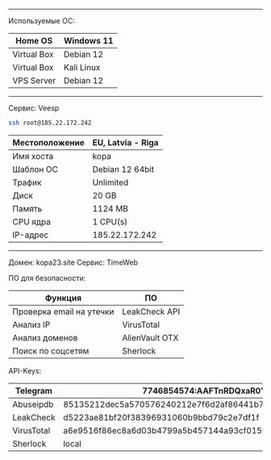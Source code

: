 ***
Используемые ОС:

| Home OS      | Windows 11 |
| ------------ | ---------- |
| Virtual  Box | Debian 12  |
| Virtual  Box | Kali Linux |
| VPS Server   | Debian 12  |
***
Сервис: Veesp

```sh
ssh root@185.22.172.242
```

| Местоположение | EU, Latvia - Riga |
| -------------- | ----------------- |
| Имя хоста      | kopa              |
| Шаблон ОС      | Debian 12 64bit   |
| Трафик         | Unlimited         |
| Диск           | 20 GB             |
| Память         | 1124 MB           |
| CPU ядра       | 1 CPU(s)          |
| IP-адрес       | 185.22.172.242    |
***

Домен: kopa23.site
Сервис: TimeWeb

ПО для безопасности:

| Функция                  | ПО             |
| ------------------------ | -------------- |
| Проверка email на утечки | LeakCheck API  |
| Анализ IP                | VirusTotal     |
| Анализ доменов           | AlienVault OTX |
| Поиск по соцсетям        | Sherlock       |
API-Keys:

| Telegram   | 7746854574:AAFTnRDQxaR0Ylam_mbe8txOJoFMKvo2Ah0                                   |
| ---------- | -------------------------------------------------------------------------------- |
| Abuseipdb  | 85135212dec5a570576240212e7f6d2af86441b7d5021aed4362d1b32b520af39f60fb0e9c554cf7 |
| LeakCheck  | d5223ae81bf20f38396931060b9bbd79c2e7df1f                                         |
| VirusTotal | a6e9516f86ec8a6d03b4799a5b457144a93cf015f2662bfd51ae9b49388d9ba6                 |
| Sherlock   | local                                                                            |
